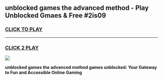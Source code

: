 
## unblocked games the advanced method - Play Unblocked Gmaes & Free #2is09
<h3>
<a href="https://news.freeplayer.one?title=unblocked_games_the_advanced_method&ref=24F">CLICK TO PLAY</a></h3>
<hr>

<h3>
<a href="https://news.freeplayer.one?title=unblocked_games_the_advanced_method&ref=24F">CLICK 2 PLAY</a>
  
</h3>

<a href="https://news.freeplayer.one?title=unblocked_games_the_advanced_method&ref=24F/"><img src="https://clearcache.store/games.png"></a>


**unblocked games the advanced method games unblocked: Your Gateway to Fun and Accessible Online Gaming**
